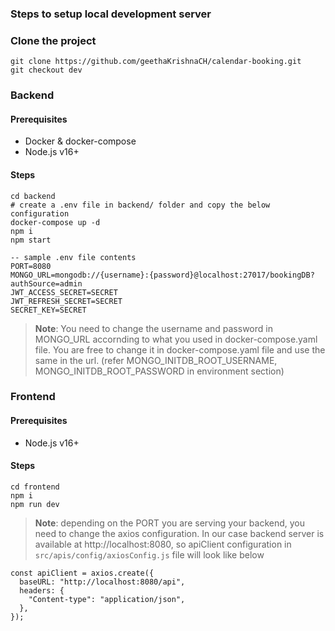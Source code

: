### Steps to setup local development server

### Clone the project

```
git clone https://github.com/geethaKrishnaCH/calendar-booking.git
git checkout dev
```

### Backend

#### Prerequisites

- Docker & docker-compose
- Node.js v16+

#### Steps

```
cd backend
# create a .env file in backend/ folder and copy the below configuration
docker-compose up -d
npm i
npm start
```

```
-- sample .env file contents
PORT=8080
MONGO_URL=mongodb://{username}:{password}@localhost:27017/bookingDB?authSource=admin
JWT_ACCESS_SECRET=SECRET
JWT_REFRESH_SECRET=SECRET
SECRET_KEY=SECRET
```

> **Note**: You need to change the username and password in MONGO_URL accornding to what you used in docker-compose.yaml file. You are free to change it in docker-compose.yaml file and use the same in the url. (refer MONGO_INITDB_ROOT_USERNAME, MONGO_INITDB_ROOT_PASSWORD in environment section)

### Frontend

#### Prerequisites

- Node.js v16+

#### Steps

```
cd frontend
npm i
npm run dev
```

> **Note**: depending on the PORT you are serving your backend, you need to change the axios configuration. In our case backend server is available at http://localhost:8080, so apiClient configuration in <code>src/apis/config/axiosConfig.js</code> file will look like below

```
const apiClient = axios.create({
  baseURL: "http://localhost:8080/api",
  headers: {
    "Content-type": "application/json",
  },
});
```
